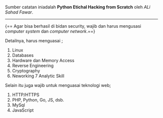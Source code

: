 Sumber catatan iniadalah **Python Etichal Hacking from Scratch** oleh _ALi Sahad Fawar_.

---

{== Agar bisa berhasil di bidan security, wajib dan harus mengusasi _computer system_  dan _computer network_.==}

Detailnya, harus menguasai ;

1.  Linux
2.  Databases
3.  Hardware dan Memory Access
4.  Reverse Engineering
5.  Cryptography
6.  Neworking
7   Analytic Skill

Selain itu juga wajib untuk menguasai teknologi web;

1.  HTTP/HTTPS
2.  PHP, Python, Go, JS, dsb.
3.  MySql
4.  JavaScript